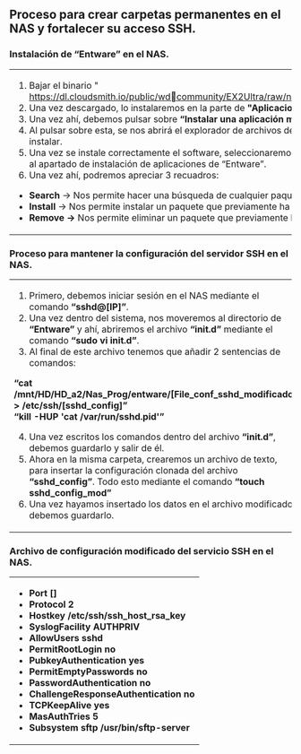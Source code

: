 ## Proceso para crear carpetas permanentes en el NAS y fortalecer su acceso SSH. ##
### Instalación de “Entware” en el NAS. ###
<table>
 <tr>
  <td>
  
  1. Bajar el binario " https://dl.cloudsmith.io/public/wdcommunity/EX2Ultra/raw/names/entware/versions/21.04.07/entware_21.04.07_EX2Ultra.bin".
  2. Una vez descargado, lo instalaremos en la parte de <b> "Aplicaciones" </b> de la interfaz gráfica del NAS.
  3. Una vez ahí, debemos pulsar sobre <b> “Instalar una aplicación manualmente”</b>.
  4. Al pulsar sobre esta, se nos abrirá el explorador de archivos de nuestro sistema, para que busquemos el archivo que queremos instalar.
  5. Una vez se instale correctamente el software, seleccionaremos la nueva aplicación y pulsaremos sobre <b> “configurar” </b> para poder al apartado de instalación de aplicaciones de “Entware”. 
  6. Una vez ahí, podremos apreciar 3 recuadros:
  
  - <b> Search </b> → Nos permite hacer una búsqueda de cualquier paquete.
  - <b> Install </b> → Nos permite instalar un paquete que previamente ha sido encontrado.
  - <b> Remove → </b> Nos permite eliminar un paquete que previamente ha sido instalado.
  
  </td>
 </tr>
</table>

### Proceso para mantener la configuración del servidor SSH en el NAS. ###
<table>
 <tr>
  <td>
 
 1. Primero, debemos iniciar sesión en el NAS mediante el comando <b> “sshd@[IP]”</b>.
 2. Una vez dentro del sistema, nos moveremos al directorio de <b> “Entware” </b> y ahí, abriremos el archivo <b> “init.d” </b> mediante el comando <b> “sudo vi init.d”</b>.
 3. Al final de este archivo tenemos que añadir 2 sentencias de comandos:
 
 <b> “cat /mnt/HD/HD_a2/Nas_Prog/entware/[File_conf_sshd_modificado] > /etc/ssh/[sshd_config]” </b>
<br/>
 <b> “kill -HUP 'cat /var/run/sshd.pid'” </b> 
 
 4. Una vez escritos los comandos dentro del archivo <b> “init.d”</b>, debemos guardarlo y salir de él.
 5. Ahora en la misma carpeta, crearemos un archivo de texto, para insertar la configuración clonada del archivo <b> “sshd_config”</b>. Todo esto mediante el comando <b> “touch sshd_config_mod”</b>
 6. Una vez hayamos insertado los datos en el archivo modificado, debemos guardarlo.
 
  </td>
 </tr>
</table>

### Archivo de configuración modificado del servicio SSH en el NAS. ###
<table>
 <tr>
  <td>
    
 - <b>Port []</b> 
 - <b>Protocol 2 </b>
 - <b>Hostkey /etc/ssh/ssh_host_rsa_key </b>
 - <b>SyslogFacility AUTHPRIV </b>
 - <b>AllowUsers sshd </b>
 - <b>PermitRootLogin no </b>
 - <b>PubkeyAuthentication yes </b>
 - <b>PermitEmptyPasswords no </b>
 - <b>PasswordAuthentication no </b>
 - <b>ChallengeResponseAuthentication no </b>
 - <b>TCPKeepAlive yes </b>
 - <b>MasAuthTries 5 </b>
 - <b>Subsystem sftp /usr/bin/sftp-server </b>
    
  </td>
 </tr>
</table>
